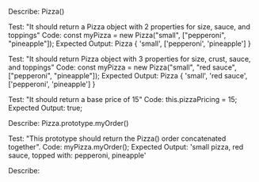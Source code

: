 Describe: Pizza()

Test: "It should return a Pizza object with 2 properties for size, sauce, and toppings"
Code: const myPizza = new Pizza("small", ["pepperoni", "pineapple"]);
Expected Output: Pizza { 'small', ['pepperoni', 'pineapple'] }

Test: "It should return Pizza object with 3 properties for size, crust, sauce, and toppings"
Code: const myPizza = new Pizza("small", "red sauce", ["pepperoni", "pineapple"]);
Expected Output: Pizza { 'small', 'red sauce', ['pepperoni', 'pineapple'] }

Test: "It should return a base price of 15"
Code: this.pizzaPricing = 15;
Expected Output: true;

Describe: Pizza.prototype.myOrder()

Test: "This prototype should return the Pizza() order concatenated together".
Code: myPizza.myOrder();
Expected Output: 'small pizza, red sauce, topped with: pepperoni, pineapple'

Describe: 

